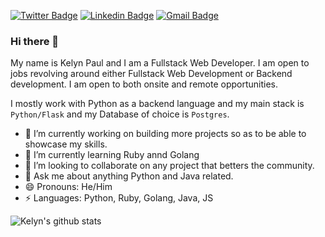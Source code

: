 [![Twitter Badge](https://img.shields.io/badge/-@KelynNjeri-1ca0f1?style=flat-square&labelColor=1ca0f1&logo=twitter&logoColor=white&link=https://twitter.com/KelynNjeri)](https://twitter.com/KelynNjeri) 
[![Linkedin Badge](https://img.shields.io/badge/-KelynPaul-blue?style=flat-square&logo=Linkedin&logoColor=white&link=https://www.linkedin.com/in/kelyn-paul/)](https://www.linkedin.com/in/kelyn-paul/) 
[![Gmail Badge](https://img.shields.io/badge/-kelynpaul20.kp@gmail.com-c14438?style=flat-square&logo=Gmail&logoColor=white&link=mailto:kelynpaul20.kp@gmail.com)](mailto:kelynpaul20.kp@gmail.com)


### Hi there 👋
My name is Kelyn Paul and I am a Fullstack Web Developer. I am open to jobs revolving around either Fullstack Web Development or Backend development. I am open to both onsite and remote opportunities.

I mostly work with Python as a backend language and my main stack is `Python/Flask` and my Database of choice is `Postgres`.

- 🔭 I’m currently working on building more projects so as to be able to showcase my skills.
- 🌱 I’m currently learning Ruby annd Golang
- 👯 I’m looking to collaborate on any project that betters the community.
- 💬 Ask me about anything Python and Java related.
- 😄 Pronouns: He/Him
- ⚡ Languages: Python, Ruby, Golang, Java, JS

![Kelyn's github stats](https://github-readme-stats.vercel.app/api?username=KelynPNjeri&show_icons=true&hide_border=true)

